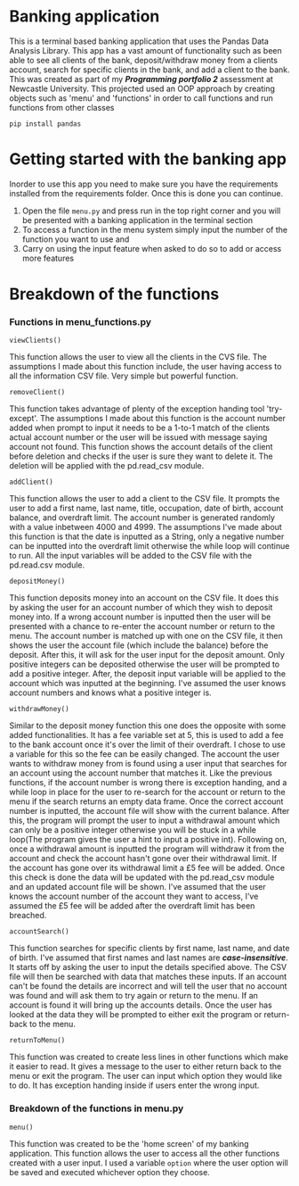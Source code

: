 Banking application
=
This is a terminal based banking application that uses the Pandas Data Analysis Library. 
This app has a vast amount of functionality such as been able to see all clients of 
the bank, deposit/withdraw money from a clients account, search for specific clients
in the bank, and add a client to the bank. This was created as part of my ***Programming 
portfolio 2*** assessment at Newcastle University. This projected used an OOP approach by 
creating objects such as 'menu' and 'functions' in order to call functions and run functions
from other classes


`pip install pandas`



Getting started with the banking app
=
Inorder to use this app you need to make sure you have the requirements installed from the
requirements folder. Once this is done you can continue.

1) Open the file ```menu.py``` and press run in the top right corner and you will be presented
with a banking application in the terminal section 
2) To access a function in the menu system simply input the number of the function you want to
use and 
3) Carry on using the input feature when asked to do so to add or access more features


Breakdown of the functions
=

### Functions in menu_functions.py

```viewClients()```

This function allows the user to view all the clients in the CVS file.
The assumptions I made about this function include, the user having access
to all the information CSV file. Very simple but powerful function.

```removeClient()```

This function takes advantage of plenty of the exception handing tool 'try-except'.
The assumptions I made about this function is the account number added 
when prompt to input it needs to be a 1-to-1 match of the clients actual 
account number or the user will be issued with message saying account not found.
This function shows the account details of the client before deletion and 
checks if the user is sure they want to delete it. The deletion will be applied
with the pd.read_csv module.

```addClient()```

This function allows the user to add a client to the CSV file. It prompts the 
user to add a first name, last name, title, occupation, date of birth, account
balance, and overdraft limit. The account number is generated randomly with a value
inbetween 4000 and 4999. The assumptions I've made about this function is that
the date is inputted as a String, only a negative number can be inputted into the 
overdraft limit otherwise the while loop will continue to run. All the input
variables will be added to the CSV file with the pd.read.csv module.

```depositMoney()```

This function deposits money into an account on the CSV file. It does
this by asking the user for an account number of which they wish to deposit 
money into. If a wrong account number is inputted then the user will be
presented with a chance to re-enter the account number or return to the menu.
The account number is matched up with one on the CSV file, it then shows the
user the account file (which include the balance) before the deposit. After this,
it will ask for the user input for the deposit amount. Only positive integers can
be deposited otherwise the user will be prompted to add a positive integer.
After, the deposit input variable will be applied to the account which was 
inputted at the beginning. I've assumed the user knows account numbers and 
knows what a positive integer is.

```withdrawMoney()```

Similar to the deposit money function this one does the opposite with some
added functionalities. It has a fee variable set at 5, this is used to add a fee
to the bank account once it's over the limit of their overdraft. I chose to use
a variable for this so the fee can be easily changed. The account the user
wants to withdraw money from is found using a user input that searches for 
an account using the account number that matches it. Like the previous functions,
if the account number is wrong there is exception handing, and a while loop
in place for the user to re-search for the account or return to the menu 
if the search returns an empty data frame. Once the correct account number
is inputted, the account file will show with the current balance. After this,
the program will prompt the user to input a withdrawal amount which can only be
a positive integer otherwise you will be stuck in a while loop(The program
gives the user a hint to input a positive int). Following on, once a withdrawal 
amount is inputted the program will withdraw it from the account and check
the account hasn't gone over their withdrawal limit. If the account has gone over 
its withdrawal limit a £5 fee will be added. Once this check is done the data
will be updated with the pd.read_csv module and an updated account file will
be shown. I've assumed that the user knows the account number of the account they
want to access, I've assumed the £5 fee will be added after the overdraft limit
has been breached.

```accountSearch()```

This function searches for specific clients by first name, last name, and date 
of birth. I've assumed that first names and last names are ***case-insensitive***.
It starts off by asking the user to input the details specified above. 
The CSV file will then be searched with data that matches these inputs. 
If an account can't be found the details are incorrect and will tell the 
user that no account was found and will ask them to try again or return to the 
menu. If an account is found it will bring up the accounts details. Once the 
user has looked at the data they will be prompted to either exit the program or
return-back to the menu.

```returnToMenu()```

This function was created to create less lines in other functions which make it 
easier to read. It gives a message to the user to either return back to the 
menu or exit the program. The user can input which option they would like to do.
It has exception handing inside if users enter the wrong input.

### Breakdown of the functions in menu.py

```menu()```

This function was created to be the 'home screen' of my banking application.
This function allows the user to access all the other functions created 
with a user input. I used a variable ```option``` where the user option
will be saved and executed whichever option they choose. 